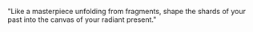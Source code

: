 "Like a masterpiece unfolding from fragments, shape the shards of your past into the canvas of your radiant present."

